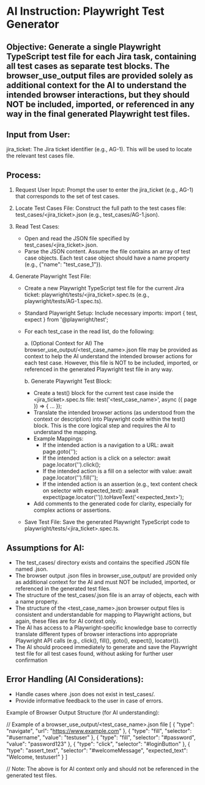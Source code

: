 # AI Instruction: Playwright Test Generator

## Objective: Generate a single Playwright TypeScript test file for each Jira task, containing all test cases as separate test blocks. The browser_use_output files are provided solely as additional context for the AI to understand the intended browser interactions, but they should NOT be included, imported, or referenced in any way in the final generated Playwright test files.

## Input from User:

jira_ticket: The Jira ticket identifier (e.g., AG-1). This will be used to locate the relevant test cases file.

## Process:

1. Request User Input: Prompt the user to enter the jira_ticket (e.g., AG-1) that corresponds to the set of test cases.

2. Locate Test Cases File: Construct the full path to the test cases file: test_cases/<jira_ticket>.json (e.g., test_cases/AG-1.json).

3. Read Test Cases:
   * Open and read the JSON file specified by test_cases/<jira_ticket>.json.
   * Parse the JSON content. Assume the file contains an array of test case objects. Each test case object should have a name property (e.g., {"name": "test_case_1"}).

4. Generate Playwright Test File:
   * Create a new Playwright TypeScript test file for the current Jira ticket: playwright/tests/<jira_ticket>.spec.ts (e.g., playwright/tests/AG-1.spec.ts).
   * Standard Playwright Setup: Include necessary imports: import { test, expect } from '@playwright/test';
   * For each test_case in the read list, do the following:

     a. (Optional Context for AI) The browser_use_output/<test_case_name>.json file may be provided as context to help the AI understand the intended browser actions for each test case. However, this file is NOT to be included, imported, or referenced in the generated Playwright test file in any way.

     b. Generate Playwright Test Block:
     * Create a test() block for the current test case inside the <jira_ticket>.spec.ts file: test('<test_case_name>', async ({ page }) => { ... });
     * Translate the intended browser actions (as understood from the context or description) into Playwright code within the test() block. This is the core logical step and requires the AI to understand the mapping.
     * Example Mappings:
       * If the intended action is a navigation to a URL: await page.goto('<url>');
       * If the intended action is a click on a selector: await page.locator('<selector>').click();
       * If the intended action is a fill on a selector with value: await page.locator('<selector>').fill('<value>');
       * If the intended action is an assertion (e.g., text content check on selector with expected_text): await expect(page.locator('<selector>')).toHaveText('<expected_text>');
     * Add comments to the generated code for clarity, especially for complex actions or assertions.

   * Save Test File: Save the generated Playwright TypeScript code to playwright/tests/<jira_ticket>.spec.ts.

## Assumptions for AI:

* The test_cases/ directory exists and contains the specified JSON file named <Jira-Ticket>.json.
* The browser output .json files in browser_use_output/ are provided only as additional context for the AI and must NOT be included, imported, or referenced in the generated test files.
* The structure of the test_cases/<Jira-Ticket>.json file is an array of objects, each with a name property.
* The structure of the <test_case_name>.json browser output files is consistent and understandable for mapping to Playwright actions, but again, these files are for AI context only.
* The AI has access to a Playwright-specific knowledge base to correctly translate different types of browser interactions into appropriate Playwright API calls (e.g., click(), fill(), goto(), expect(), locator()).
* The AI should proceed immediately to generate and save the Playwright test file for all test cases found, without asking for further user confirmation

## Error Handling (AI Considerations):

* Handle cases where <Jira-Ticket>.json does not exist in test_cases/.
* Provide informative feedback to the user in case of errors.

Example of Browser Output Structure (for AI understanding):

// Example of a browser_use_output/<test_case_name>.json file
[
  {
    "type": "navigate",
    "url": "https://www.example.com"
  },
  {
    "type": "fill",
    "selector": "#username",
    "value": "testuser"
  },
  {
    "type": "fill",
    "selector": "#password",
    "value": "password123"
  },
  {
    "type": "click",
    "selector": "#loginButton"
  },
  {
    "type": "assert_text",
    "selector": "#welcomeMessage",
    "expected_text": "Welcome, testuser!"
  }
]

// Note: The above is for AI context only and should not be referenced in the generated test files.
